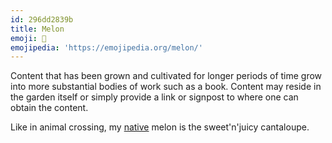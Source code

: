 ```yaml
---
id: 296dd2839b
title: Melon
emoji: 🍈
emojipedia: 'https://emojipedia.org/melon/'
---
```

Content that has been grown and cultivated for longer periods of time grow into more substantial bodies of work such as a book. Content may reside in the garden itself or simply provide a link or signpost to where one can obtain the content.

Like in animal crossing, my [native](https://animalcrossing.fandom.com/wiki/Fruit#Native_Fruits) melon is the sweet'n'juicy cantaloupe. 
